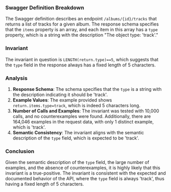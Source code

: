 ### Swagger Definition Breakdown

The Swagger definition describes an endpoint `/albums/{id}/tracks` that returns a list of tracks for a given album. The response schema specifies that the `items` property is an array, and each item in this array has a `type` property, which is a string with the description "The object type: 'track'."

### Invariant

The invariant in question is `LENGTH(return.type)==5`, which suggests that the `type` field in the response always has a fixed length of 5 characters.

### Analysis

1. **Response Schema**: The schema specifies that the `type` is a string with the description indicating it should be 'track'.
2. **Example Values**: The example provided shows `return.items.type=track`, which is indeed 5 characters long.
3. **Number of Calls and Examples**: The invariant was tested with 10,000 calls, and no counterexamples were found. Additionally, there are 164,046 examples in the request data, with only 1 distinct example, which is 'track'.
4. **Semantic Consistency**: The invariant aligns with the semantic description of the `type` field, which is expected to be 'track'.

### Conclusion

Given the semantic description of the `type` field, the large number of examples, and the absence of counterexamples, it is highly likely that this invariant is a true-positive. The invariant is consistent with the expected and documented behavior of the API, where the `type` field is always 'track', thus having a fixed length of 5 characters.
